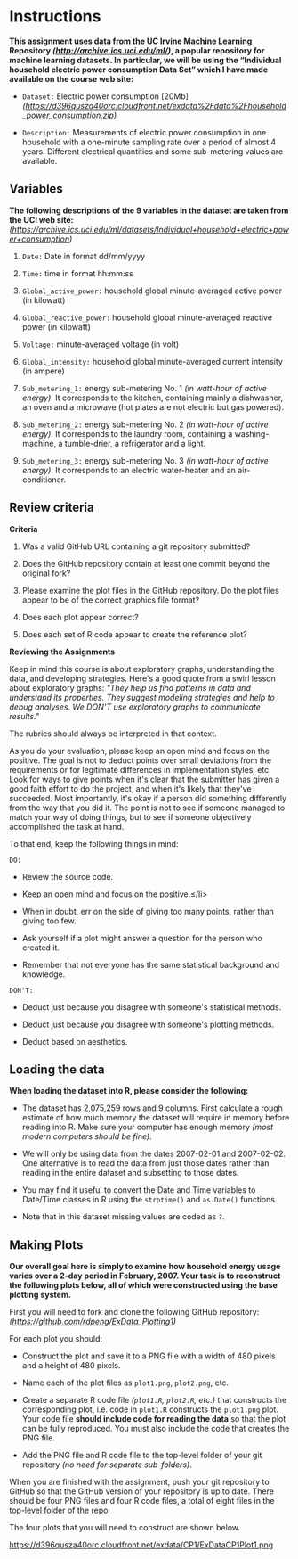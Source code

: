 # Instructions

**This assignment uses data from the UC Irvine Machine Learning Repository _(http://archive.ics.uci.edu/ml/)_, a popular repository for machine learning datasets. In particular, we will be using the “Individual household electric power consumption Data Set” which I have made available on the course web site:**

- `Dataset:` Electric power consumption [20Mb] _(https://d396qusza40orc.cloudfront.net/exdata%2Fdata%2Fhousehold_power_consumption.zip)_

- `Description:` Measurements of electric power consumption in one household with a one-minute sampling rate over a period of almost 4 years. Different electrical quantities and some sub-metering values are available.

## Variables

**The following descriptions of the 9 variables in the dataset are taken from the UCI web site:** 
_(https://archive.ics.uci.edu/ml/datasets/Individual+household+electric+power+consumption)_

1. `Date:` Date in format dd/mm/yyyy

2. `Time:` time in format hh:mm:ss

3. `Global_active_power:` household global minute-averaged active power (in kilowatt)

4. `Global_reactive_power:` household global minute-averaged reactive power (in kilowatt)

5. `Voltage:` minute-averaged voltage (in volt)

6. `Global_intensity:` household global minute-averaged current intensity (in ampere)

7. `Sub_metering_1:` energy sub-metering No. 1 _(in watt-hour of active energy)_. It corresponds to the kitchen, containing mainly a dishwasher, an oven and a microwave (hot plates are not electric but gas powered).

8. `Sub_metering_2:` energy sub-metering No. 2 _(in watt-hour of active energy)_. It corresponds to the laundry room, containing a washing-machine, a tumble-drier, a refrigerator and a light.

9. `Sub_metering_3:` energy sub-metering No. 3 _(in watt-hour of active energy)_. It corresponds to an electric water-heater and an air-conditioner.

## Review criteria

**Criteria**

1. Was a valid GitHub URL containing a git repository submitted?

2. Does the GitHub repository contain at least one commit beyond the original fork?

3. Please examine the plot files in the GitHub repository. Do the plot files appear to be of the correct graphics file format?

4. Does each plot appear correct?

5. Does each set of R code appear to create the reference plot?

**Reviewing the Assignments**

Keep in mind this course is about exploratory graphs, understanding the data, and developing strategies. Here's a good quote from a swirl lesson about exploratory graphs: _"They help us find patterns in data and understand its properties. They suggest modeling strategies and help to debug analyses. We DON'T use exploratory graphs to communicate results."_

The rubrics should always be interpreted in that context.

As you do your evaluation, please keep an open mind and focus on the positive. The goal is not to deduct points over small deviations from the requirements or for legitimate differences in implementation styles, etc. Look for ways to give points when it's clear that the submitter has given a good faith effort to do the project, and when it's likely that they've succeeded. Most importantly, it's okay if a person did something differently from the way that you did it. The point is not to see if someone managed to match your way of doing things, but to see if someone objectively accomplished the task at hand.

To that end, keep the following things in mind:

`DO:`

- Review the source code.

- Keep an open mind and focus on the positive.≤/li>

- When in doubt, err on the side of giving too many points, rather than giving too few.

- Ask yourself if a plot might answer a question for the person who created it.

- Remember that not everyone has the same statistical background and knowledge.

`DON'T:`

- Deduct just because you disagree with someone's statistical methods.

- Deduct just because you disagree with someone's plotting methods.

- Deduct based on aesthetics.

## Loading the data

**When loading the dataset into R, please consider the following:**

- The dataset has 2,075,259 rows and 9 columns. First calculate a rough estimate of how much memory the dataset will require in memory before reading into R. Make sure your computer has enough memory _(most modern computers should be fine)_.

- We will only be using data from the dates 2007-02-01 and 2007-02-02. One alternative is to read the data from just those dates rather than reading in the entire dataset and subsetting to those dates.

- You may find it useful to convert the Date and Time variables to Date/Time classes in R using the `strptime()` and `as.Date()` functions.

- Note that in this dataset missing values are coded as `?`.

## Making Plots

**Our overall goal here is simply to examine how household energy usage varies over a 2-day period in February, 2007. Your task is to reconstruct the following plots below, all of which were constructed using the base plotting system.**

First you will need to fork and clone the following GitHub repository: 
_(https://github.com/rdpeng/ExData_Plotting1)_

For each plot you should:

- Construct the plot and save it to a PNG file with a width of 480 pixels and a height of 480 pixels.

- Name each of the plot files as `plot1.png`, `plot2.png`, etc.

- Create a separate R code file _(`plot1.R`, `plot2.R`, etc.)_ that constructs the corresponding plot, i.e. code in `plot1.R` constructs the `plot1.png` plot. Your code file **should include code for reading the data** so that the plot can be fully reproduced. You must also include the code that creates the PNG file.

- Add the PNG file and R code file to the top-level folder of your git repository _(no need for separate sub-folders)_.

When you are finished with the assignment, push your git repository to GitHub so that the GitHub version of your repository is up to date. There should be four PNG files and four R code files, a total of eight files in the top-level folder of the repo.

The four plots that you will need to construct are shown below.

https://d396qusza40orc.cloudfront.net/exdata/CP1/ExDataCP1Plot1.png
